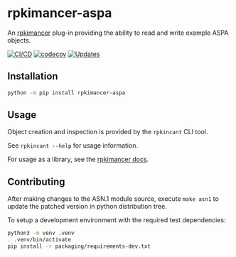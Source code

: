 # rpkimancer-aspa

An [rpkimancer](https://github.com/benmaddison/rpkimancer/) plug-in providing
the ability to read and write example ASPA objects.

[![CI/CD](https://github.com/benmaddison/rpkimancer-aspa/actions/workflows/cicd.yml/badge.svg)](https://github.com/benmaddison/rpkimancer-aspa/actions/workflows/cicd.yml)
[![codecov](https://codecov.io/gh/benmaddison/rpkimancer-aspa/branch/master/graph/badge.svg?token=MkfmVgDCsS)](https://codecov.io/gh/benmaddison/rpkimancer-aspa)
[![Updates](https://pyup.io/repos/github/benmaddison/rpkimancer-aspa/shield.svg)](https://pyup.io/repos/github/benmaddison/rpkimancer-aspa/)

## Installation

``` sh
python -m pip install rpkimancer-aspa
```

## Usage

Object creation and inspection is provided by the `rpkincant` CLI tool.

See `rpkincant --help` for usage information.

For usage as a library, see the
[rpkimancer docs](https://benmaddison.github.io/rpkimancer).

## Contributing

After making changes to the ASN.1 module source, execute `make asn1` to update
the patched version in python distribution tree.

To setup a development environment with the required test dependencies:

``` sh
python3 -m venv .venv
. .venv/bin/activate
pip install -r packaging/requirements-dev.txt
```

